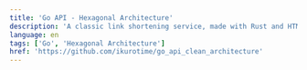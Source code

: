 ```yaml
---
title: 'Go API - Hexagonal Architecture'
description: 'A classic link shortening service, made with Rust and HTMX'
language: en
tags: ['Go', 'Hexagonal Architecture']
href: 'https://github.com/ikurotime/go_api_clean_architecture'
---
```

